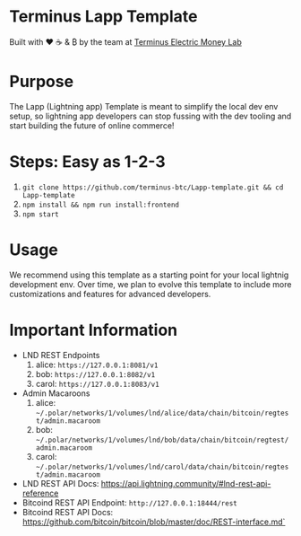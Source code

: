 # Terminus Lapp Template
Built with ❤️ ☕️ & ₿ by the team at [Terminus Electric Money Lab](https://terminus.money/)

# Purpose
The Lapp (Lightning app) Template is meant to simplify the local dev env setup, so lightning app
developers can stop fussing with the dev tooling and start building the future of online commerce!

# Steps: Easy as 1-2-3
1. `git clone https://github.com/terminus-btc/Lapp-template.git && cd Lapp-template`
2. `npm install && npm run install:frontend`
3. `npm start`

# Usage
We recommend using this template as a starting point for your local lightnig development env.
Over time, we plan to evolve this template to include more customizations and features for advanced
developers.

# Important Information
- LND REST Endpoints
  1. alice: `https://127.0.0.1:8081/v1`
  2. bob: `https://127.0.0.1:8082/v1`
  3. carol: `https://127.0.0.1:8083/v1`
- Admin Macaroons
  1. alice: `~/.polar/networks/1/volumes/lnd/alice/data/chain/bitcoin/regtest/admin.macaroom`
  2. bob: `~/.polar/networks/1/volumes/lnd/bob/data/chain/bitcoin/regtest/admin.macaroom`
  3. carol: `~/.polar/networks/1/volumes/lnd/carol/data/chain/bitcoin/regtest/admin.macaroom`
- LND REST API Docs: https://api.lightning.community/#lnd-rest-api-reference
- Bitcoind REST API Endpoint: `http://127.0.0.1:18444/rest`
- Bitcoind REST API Docs: https://github.com/bitcoin/bitcoin/blob/master/doc/REST-interface.md`